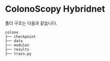 
# ColonoScopy Hybridnet

폴더 구조는 다음과 같습니다.

```
colono
├── checkpoint
├── data
├── modules
├── results
├── train.py
```

